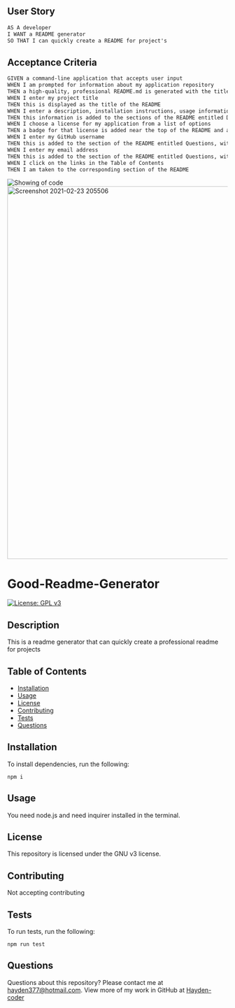 ## User Story

```md
AS A developer
I WANT a README generator
SO THAT I can quickly create a README for project's
```
## Acceptance Criteria

```md
GIVEN a command-line application that accepts user input
WHEN I am prompted for information about my application repository
THEN a high-quality, professional README.md is generated with the title of my project and sections entitled Description, Table of Contents, Installation, Usage, License, Contributing, Tests, and Questions
WHEN I enter my project title
THEN this is displayed as the title of the README
WHEN I enter a description, installation instructions, usage information, contribution guidelines, and test instructions
THEN this information is added to the sections of the README entitled Description, Installation, Usage, Contributing, and Tests
WHEN I choose a license for my application from a list of options
THEN a badge for that license is added near the top of the README and a notice is added to the section of the README entitled License that explains which license the application is covered under
WHEN I enter my GitHub username
THEN this is added to the section of the README entitled Questions, with a link to my GitHub profile
WHEN I enter my email address
THEN this is added to the section of the README entitled Questions, with instructions on how to reach me with additional questions
WHEN I click on the links in the Table of Contents
THEN I am taken to the corresponding section of the README
```
<img src="/GoodReadmeGenerator.giff" alt="Showing of code" /> 

<img width="853" alt="Screenshot 2021-02-23 205506" src="https://user-images.githubusercontent.com/74078719/108949648-a639d500-7619-11eb-912c-77a3e492f0dc.png">




# Good-Readme-Generator

[![License: GPL v3](https://img.shields.io/badge/License-GPLv3-blue.svg)](https://www.gnu.org/licenses/gpl-3.0)

## Description

This is a readme generator that can quickly create a professional readme for projects

## Table of Contents

* [Installation](#installation)
* [Usage](#usage)
* [License](#license)
* [Contributing](#contributing)
* [Tests](#tests)
* [Questions](#questions)

## Installation

To install dependencies, run the following:

`
npm i
`

## Usage

You need node.js and need inquirer installed in the terminal.

## License

This repository is licensed under the GNU v3 license.

## Contributing

Not accepting contributing

## Tests

To run tests, run the following:

`
npm run test
`

## Questions

Questions about this repository? Please contact me at [hayden377@hotmail.com](mailto:hayden377@hotmail.com). View more of my work in GitHub at [Hayden-coder](https://github.com/Hayden-coder) 

